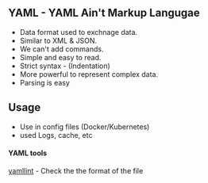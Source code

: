 ## YAML - YAML Ain't Markup Langugae

- Data format used to exchnage data.
- Similar to XML & JSON.
- We can't add commands.
- Simple and easy to read.
- Strict syntax - (Indentation)
- More powerful to represent complex data.
- Parsing is easy


## Usage

- Use in config files (Docker/Kubernetes)
- used Logs, cache, etc

#### YAML tools
[yamllint](http://www.yamllint.com/) - Check the the format of the file